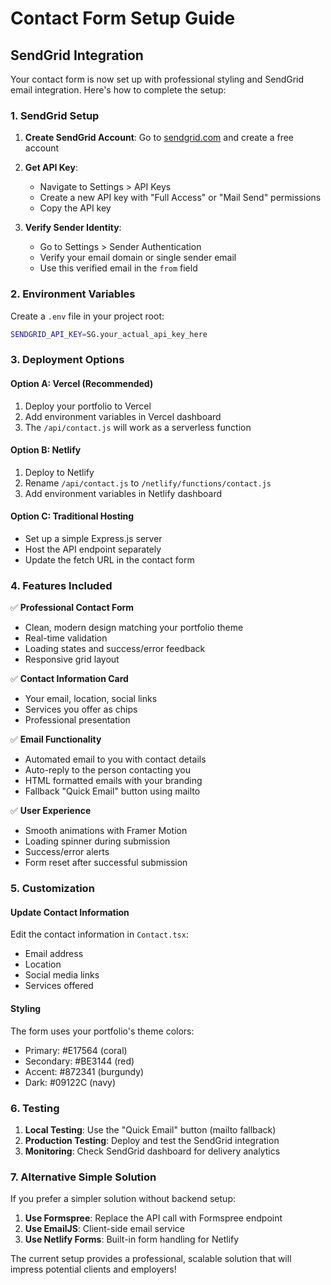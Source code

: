 # Contact Form Setup Guide

## SendGrid Integration

Your contact form is now set up with professional styling and SendGrid email integration. Here's how to complete the setup:

### 1. SendGrid Setup

1. **Create SendGrid Account**: Go to [sendgrid.com](https://sendgrid.com) and create a free account
2. **Get API Key**:

   - Navigate to Settings > API Keys
   - Create a new API key with "Full Access" or "Mail Send" permissions
   - Copy the API key

3. **Verify Sender Identity**:
   - Go to Settings > Sender Authentication
   - Verify your email domain or single sender email
   - Use this verified email in the `from` field

### 2. Environment Variables

Create a `.env` file in your project root:

```bash
SENDGRID_API_KEY=SG.your_actual_api_key_here
```

### 3. Deployment Options

#### Option A: Vercel (Recommended)

1. Deploy your portfolio to Vercel
2. Add environment variables in Vercel dashboard
3. The `/api/contact.js` will work as a serverless function

#### Option B: Netlify

1. Deploy to Netlify
2. Rename `/api/contact.js` to `/netlify/functions/contact.js`
3. Add environment variables in Netlify dashboard

#### Option C: Traditional Hosting

- Set up a simple Express.js server
- Host the API endpoint separately
- Update the fetch URL in the contact form

### 4. Features Included

✅ **Professional Contact Form**

- Clean, modern design matching your portfolio theme
- Real-time validation
- Loading states and success/error feedback
- Responsive grid layout

✅ **Contact Information Card**

- Your email, location, social links
- Services you offer as chips
- Professional presentation

✅ **Email Functionality**

- Automated email to you with contact details
- Auto-reply to the person contacting you
- HTML formatted emails with your branding
- Fallback "Quick Email" button using mailto

✅ **User Experience**

- Smooth animations with Framer Motion
- Loading spinner during submission
- Success/error alerts
- Form reset after successful submission

### 5. Customization

#### Update Contact Information

Edit the contact information in `Contact.tsx`:

- Email address
- Location
- Social media links
- Services offered

#### Styling

The form uses your portfolio's theme colors:

- Primary: #E17564 (coral)
- Secondary: #BE3144 (red)
- Accent: #872341 (burgundy)
- Dark: #09122C (navy)

### 6. Testing

1. **Local Testing**: Use the "Quick Email" button (mailto fallback)
2. **Production Testing**: Deploy and test the SendGrid integration
3. **Monitoring**: Check SendGrid dashboard for delivery analytics

### 7. Alternative Simple Solution

If you prefer a simpler solution without backend setup:

1. **Use Formspree**: Replace the API call with Formspree endpoint
2. **Use EmailJS**: Client-side email service
3. **Use Netlify Forms**: Built-in form handling for Netlify

The current setup provides a professional, scalable solution that will impress potential clients and employers!
